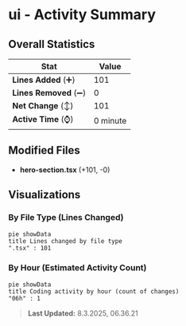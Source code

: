 # ui - Activity Summary 

## Overall Statistics

| Stat                   | Value                                                             |
| ---------------------- | ----------------------------------------------------------------- |
| **Lines Added** (➕)   | 101                                          |
| **Lines Removed** (➖) | 0                                        |
| **Net Change** (↕)    | 101                |
| **Active Time** (⌚)   | 0 minute |


## Modified Files
- **hero-section.tsx** (+101, -0)

## Visualizations

### By File Type (Lines Changed)

```mermaid
pie showData
title Lines changed by file type
".tsx" : 101
```

### By Hour (Estimated Activity Count)

```mermaid
pie showData
title Coding activity by hour (count of changes)
"06h" : 1
```


> **Last Updated:** 8.3.2025, 06.36.21